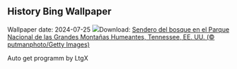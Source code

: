 ## History Bing Wallpaper
Wallpaper date: 2024-07-25
![](https://www.bing.com/th?id=OHR.SmokyMountainTrail_ES-ES0918901089_UHD.jpg&w=1000)Download: [Sendero del bosque en el Parque Nacional de las Grandes Montañas Humeantes, Tennessee, EE. UU. (© putmanphoto/Getty Images)](https://www.bing.com/th?id=OHR.SmokyMountainTrail_ES-ES0918901089_UHD.jpg)

Auto get programm by LtgX

